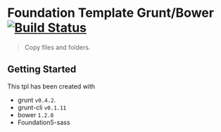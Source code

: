 # Foundation Template Grunt/Bower [![Build Status](https://travis-ci.org/gruntjs/grunt-contrib-copy.png?branch=master)](https://magdic.github.io/foundation.tpl)

> Copy files and folders.

## Getting Started
This tpl has been created with 
* grunt `v0.4.2`.
* grunt-cli `v0.1.11`
* bower `1.2.8`
* Foundation5-sass


